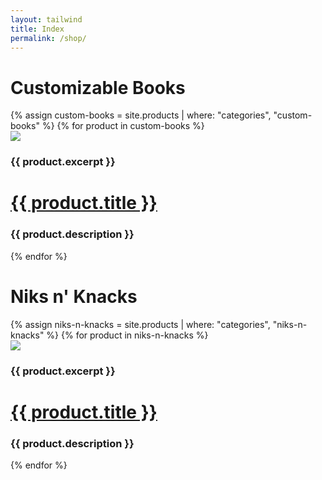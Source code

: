 ```yaml
---
layout: tailwind
title: Index
permalink: /shop/
---
```


<!--<div class="flex flex-wrap text-center">
{% assign cookies = site.products | where: "categories", "cookie" %}
{% for product in cookies %}
  <div class="w-1/2 bg-gray-400 h-32"><a href="{{ product.url }}">{{ product.title }}</a></div>
  {% endfor %}
</div>-->

<div class="container mx-6 mt-6 p-8 mx-auto">
<h1 class="text-center text-2xl text-blue-700 tracking-wider">Customizable Books</h1>
</div>

<div class="flex flex-wrap min-w-0 max-w-full lg:px-16 p-4 justify-evenly">
  {% assign custom-books = site.products | where: "categories", "custom-books" %}
  {% for product in custom-books %}
  <div class="w-64 px-3 bg">
    <div class="bg-white rounded-lg my-4 overflow-hidden border shadow-md">
      <div>
      <a data-fancybox="gallery" href="{{ product.image_path }}"><img class="h-48 w-full object-cover object-top lozad image-to-load-first" src="{{ product.image_path }}" data-src="{{ product.image_path }}"></a>
      </div>
      <div>
        <div>
          <h3 class="text-sm text-gray-700 -m-2">{{ product.excerpt }}</h3>
        </div>
        <h1 class="font-semibold text-lg m-4 text-gray-900 leading-tight truncate"><a href="{{ product.url }}">{{ product.title }}</a></h1>
        <!--<h2 class="text-xs m-4 text-gray-500 uppercase tracking-wide">{{ product.categories }}</h2>-->
        <h3 class="text-xs text-gray-500 m-4 truncate">{{ product.description }}</h3>
      </div>
    </div>
  </div>
{% endfor %}
</div>

<div class="container mx-6 mt-6 p-8 mx-auto">
<h1 class="text-center text-2xl text-blue-700 tracking-wider">Niks n' Knacks</h1>
</div>

<div class="flex flex-wrap min-w-0 max-w-full lg:px-16 p-4 justify-evenly">
  {% assign niks-n-knacks = site.products | where: "categories", "niks-n-knacks" %}
  {% for product in niks-n-knacks %}
  <div class="w-64 px-3 bg">
    <div class="bg-white rounded-lg my-4 overflow-hidden border shadow-lg">
      <div>
      <a data-fancybox="gallery" href="{{ product.image_path }}"><img class="h-48 w-full object-cover object-top" src="{{ product.image_path }}"></a>
      </div>
      <div>
        <div>
          <h3 class="text-sm text-gray-700 -m-2">{{ product.excerpt }}</h3>
        </div>
        <h1 class="font-semibold text-lg m-4 text-gray-900 leading-tight truncate"><a href="{{ product.url }}">{{ product.title }}</a></h1>
        <!--<h2 class="text-xs m-4 text-gray-500 uppercase tracking-wide">{{ product.categories }}</h2>-->
        <h3 class="text-xs text-gray-500 m-4 truncate">{{ product.description }}</h3>
      </div>
    </div>
  </div>
{% endfor %}
</div>

<!--
<div class="max-w-3xl text-3xl text-white bg-gray-500 mx-auto my-16 p-16">
<h1>Cookies</h1>
</div>
{% assign cookies = site.products | where: "categories", "cookie" %}
{% for product in cookies %}
  <div class="px-4">
    <div class="max-w-3xl bg-white rounded-lg mx-auto my-16 p-16">
      <h1 class="text-2xl font-medium mb-2"><a href="{{ product.url }}">{{ product.title }}</a></h1>
      <h2 class="font-medium text-sm text-indigo-400 mb-4 uppercase tracking-wide">{{ product.categories }}</h2>
      {{ product.description }}
      {{ product.content }}
    </div>
  </div>
{% endfor %}
-->

<!--
<div class="max-w-3xl text-3xl text-white bg-gray-500 rounded-lg mx-auto my-16 p-16">
<h1>All Products</h1>
</div>
{% for product in site.products %}
  <div class="px-4">
    <div class="max-w-3xl bg-white rounded-lg mx-auto my-16 p-16">
      <h1 class="text-2xl font-medium mb-2"><a href="{{ product.url }}">{{ product.title }}</a></h1>
      <h2 class="font-medium text-sm text-indigo-400 mb-4 uppercase tracking-wide">Responsive Navbar</h2>
      {{ product.description }}
    </div>
  </div>
{% endfor %}
-->